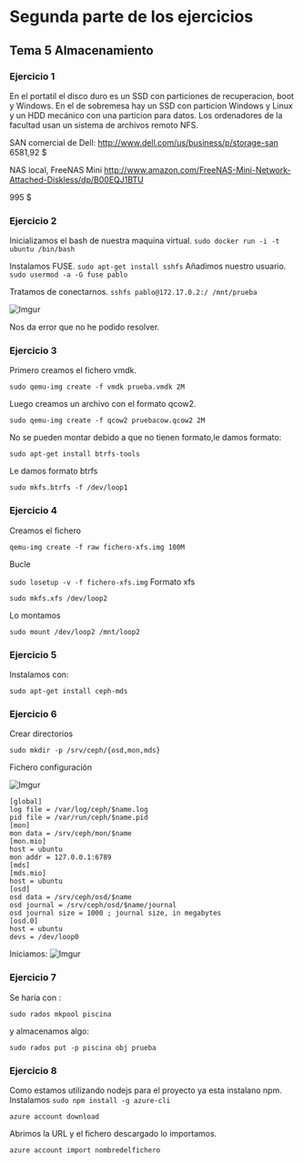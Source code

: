 # Segunda parte de los ejercicios
## Tema 5 Almacenamiento
### Ejercicio 1
En el portatil el disco duro es un SSD con particiones de recuperacion, boot y Windows.
En el de sobremesa hay un SSD con particion Windows y Linux y un HDD mecánico con una particion para datos.
Los ordenadores de la facultad usan un sistema de archivos remoto NFS.

SAN comercial de Dell:
http://www.dell.com/us/business/p/storage-san
6581,92 $

NAS local, FreeNAS Mini
http://www.amazon.com/FreeNAS-Mini-Network-Attached-Diskless/dp/B00EQJ1BTU

995 $

### Ejercicio 2

Inicializamos el bash de nuestra maquina virtual.
` sudo docker run -i -t ubuntu /bin/bash `

Instalamos FUSE.
`sudo apt-get install sshfs`
Añadimos nuestro usuario.
`sudo usermod -a -G fuse pablo`

Tratamos de conectarnos.
`sshfs pablo@172.17.0.2:/ /mnt/prueba`

![Imgur](http://i.imgur.com/RWK8KJI.png)

Nos da error que no he podido resolver.

### Ejercicio 3

Primero creamos el fichero vmdk.

`sudo qemu-img create -f vmdk prueba.vmdk 2M`

Luego creamos un archivo con el formato qcow2.

`sudo qemu-img create -f qcow2 pruebacow.qcow2 2M`

No se pueden montar debido a que no tienen formato,le damos formato:

`sudo apt-get install btrfs-tools`

Le damos formato btrfs

`sudo mkfs.btrfs -f /dev/loop1`

### Ejercicio 4

Creamos el fichero

`qemu-img create -f raw fichero-xfs.img 100M`

Bucle

`sudo losetup -v -f fichero-xfs.img`
Formato xfs

`sudo mkfs.xfs /dev/loop2`

Lo montamos

`sudo mount /dev/loop2 /mnt/loop2`

### Ejercicio 5

Instalamos con:

`sudo apt-get install ceph-mds`

### Ejercicio 6

Crear directorios

`sudo mkdir -p /srv/ceph/{osd,mon,mds}`

Fichero configuración

![Imgur](http://i.imgur.com/1yh8Cqy.png)

```
[global]
log file = /var/log/ceph/$name.log
pid file = /var/run/ceph/$name.pid
[mon]
mon data = /srv/ceph/mon/$name
[mon.mio]
host = ubuntu
mon addr = 127.0.0.1:6789
[mds]
[mds.mio]
host = ubuntu
[osd]
osd data = /srv/ceph/osd/$name
osd journal = /srv/ceph/osd/$name/journal
osd journal size = 1000 ; journal size, in megabytes
[osd.0]
host = ubuntu
devs = /dev/loop0

```

Iniciamos:
![Imgur](http://i.imgur.com/htV8fdr.png)

### Ejercicio 7

Se haría con :

` sudo rados mkpool piscina `

y almacenamos algo:

` sudo rados put -p piscina obj prueba `

### Ejercicio 8

Como estamos utilizando nodejs para el proyecto ya esta instalano npm. Instalamos
`sudo npm install -g azure-cli `

`azure account download`

Abrimos la URL y el fichero descargado lo importamos.

`azure account import nombredelfichero`
